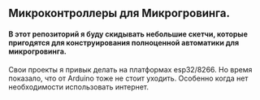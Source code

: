 ## Микроконтроллеры для Микрогровинга.
#### В этот репозиторий я буду скидывать небольшие скетчи, которые пригодятся для конструирования полноценной автоматики для микрогровинга.
Свои проекты я привык делать на платформах esp32/8266. Но время показало, что от Arduino тоже не стоит уходить. Особенно когда нет необходимости использовать интернет.
